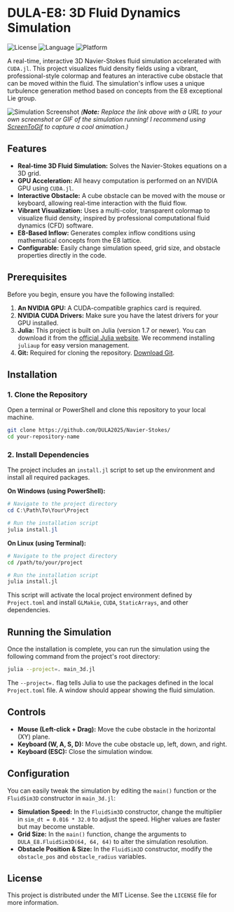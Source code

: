 # DULA-E8: 3D Fluid Dynamics Simulation

![License](https://img.shields.io/badge/License-MIT-blue.svg)
![Language](https://img.shields.io/badge/Language-Julia-9558B2.svg)
![Platform](https://img.shields.io/badge/Platform-Windows%20%7C%20Linux-brightgreen.svg)

A real-time, interactive 3D Navier-Stokes fluid simulation accelerated with `CUDA.jl`. This project visualizes fluid density fields using a vibrant, professional-style colormap and features an interactive cube obstacle that can be moved within the fluid. The simulation's inflow uses a unique turbulence generation method based on concepts from the E8 exceptional Lie group.

![Simulation Screenshot](https://i.imgur.com/your-screenshot-url.png)
*(**Note:** Replace the link above with a URL to your own screenshot or GIF of the simulation running! I recommend using [ScreenToGif](https://www.screentogif.com/) to capture a cool animation.)*

## Features

-   **Real-time 3D Fluid Simulation:** Solves the Navier-Stokes equations on a 3D grid.
-   **GPU Acceleration:** All heavy computation is performed on an NVIDIA GPU using `CUDA.jl`.
-   **Interactive Obstacle:** A cube obstacle can be moved with the mouse or keyboard, allowing real-time interaction with the fluid flow.
-   **Vibrant Visualization:** Uses a multi-color, transparent colormap to visualize fluid density, inspired by professional computational fluid dynamics (CFD) software.
-   **E8-Based Inflow:** Generates complex inflow conditions using mathematical concepts from the E8 lattice.
-   **Configurable:** Easily change simulation speed, grid size, and obstacle properties directly in the code.

## Prerequisites

Before you begin, ensure you have the following installed:

1.  **An NVIDIA GPU:** A CUDA-compatible graphics card is required.
2.  **NVIDIA CUDA Drivers:** Make sure you have the latest drivers for your GPU installed.
3.  **Julia:** This project is built on Julia (version 1.7 or newer). You can download it from the [official Julia website](https://julialang.org/downloads/). We recommend installing `juliaup` for easy version management.
4.  **Git:** Required for cloning the repository. [Download Git](https://git-scm.com/downloads).

## Installation

### 1. Clone the Repository

Open a terminal or PowerShell and clone this repository to your local machine.

```bash
git clone https://github.com/DULA2025/Navier-Stokes/
cd your-repository-name
```

### 2. Install Dependencies

The project includes an `install.jl` script to set up the environment and install all required packages.

**On Windows (using PowerShell):**

```powershell
# Navigate to the project directory
cd C:\Path\To\Your\Project

# Run the installation script
julia install.jl
```

**On Linux (using Terminal):**

```bash
# Navigate to the project directory
cd /path/to/your/project

# Run the installation script
julia install.jl
```

This script will activate the local project environment defined by `Project.toml` and install `GLMakie`, `CUDA`, `StaticArrays`, and other dependencies.

## Running the Simulation

Once the installation is complete, you can run the simulation using the following command from the project's root directory:

```bash
julia --project=. main_3d.jl
```

The `--project=.` flag tells Julia to use the packages defined in the local `Project.toml` file. A window should appear showing the fluid simulation.

## Controls

-   **Mouse (Left-click + Drag):** Move the cube obstacle in the horizontal (XY) plane.
-   **Keyboard (W, A, S, D):** Move the cube obstacle up, left, down, and right.
-   **Keyboard (ESC):** Close the simulation window.

## Configuration

You can easily tweak the simulation by editing the `main()` function or the `FluidSim3D` constructor in `main_3d.jl`:

-   **Simulation Speed:** In the `FluidSim3D` constructor, change the multiplier in `sim_dt = 0.016 * 32.0` to adjust the speed. Higher values are faster but may become unstable.
-   **Grid Size:** In the `main()` function, change the arguments to `DULA_E8.FluidSim3D(64, 64, 64)` to alter the simulation resolution.
-   **Obstacle Position & Size:** In the `FluidSim3D` constructor, modify the `obstacle_pos` and `obstacle_radius` variables.

## License

This project is distributed under the MIT License. See the `LICENSE` file for more information.
